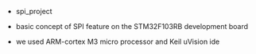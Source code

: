 *   spi_project

*   basic concept of SPI feature on the STM32F103RB development board
*   we used ARM-cortex M3 micro processor and Keil uVision ide 
